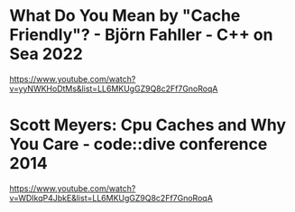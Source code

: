 # What Do You Mean by "Cache Friendly"? - Björn Fahller - C++ on Sea 2022
https://www.youtube.com/watch?v=yyNWKHoDtMs&list=LL6MKUgGZ9Q8c2Ff7GnoRoqA

# Scott Meyers: Cpu Caches and Why You Care - code::dive conference 2014
https://www.youtube.com/watch?v=WDIkqP4JbkE&list=LL6MKUgGZ9Q8c2Ff7GnoRoqA

